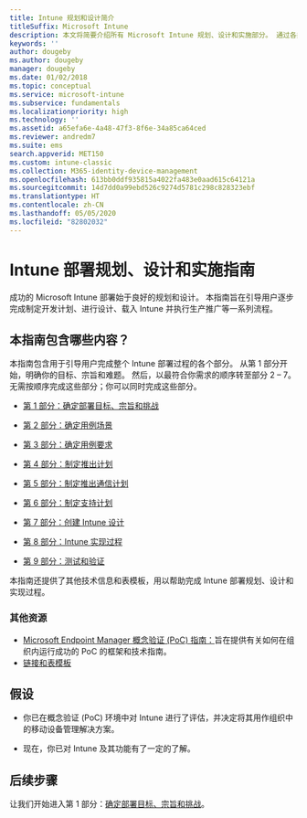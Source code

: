 ```yaml
---
title: Intune 规划和设计简介
titleSuffix: Microsoft Intune
description: 本文将简要介绍所有 Microsoft Intune 规划、设计和实施部分。 通过各类工具，可帮助你确定目标、用例场景和要求，创建推出和通信计划、支持、测试和验证计划。
keywords: ''
author: dougeby
ms.author: dougeby
manager: dougeby
ms.date: 01/02/2018
ms.topic: conceptual
ms.service: microsoft-intune
ms.subservice: fundamentals
ms.localizationpriority: high
ms.technology: ''
ms.assetid: a65efa6e-4a48-47f3-8f6e-34a85ca64ced
ms.reviewer: andredm7
ms.suite: ems
search.appverid: MET150
ms.custom: intune-classic
ms.collection: M365-identity-device-management
ms.openlocfilehash: 613bb0ddf935815a4022fa483e0aad615c64121a
ms.sourcegitcommit: 14d7dd0a99ebd526c9274d5781c298c828323ebf
ms.translationtype: HT
ms.contentlocale: zh-CN
ms.lasthandoff: 05/05/2020
ms.locfileid: "82802032"
---
```

# <a name="intune-deployment-planning-design-and-implementation-guide"></a>Intune 部署规划、设计和实施指南

成功的 Microsoft Intune 部署始于良好的规划和设计。 本指南旨在引导用户逐步完成制定开发计划、进行设计、载入 Intune 并执行生产推广等一系列流程。

## <a name="whats-included-in-this-guide"></a>本指南包含哪些内容？

本指南包含用于引导用户完成整个 Intune 部署过程的各个部分。 从第 1 部分开始，明确你的目标、宗旨和难题。 然后，以最符合你需求的顺序转至部分 2 – 7。 无需按顺序完成这些部分；你可以同时完成这些部分。

- [第 1 部分：确定部署目标、宗旨和挑战](planning-guide-deployment-goals.md)

- [第 2 部分：确定用例场景](planning-guide-scenarios.md)

- [第 3 部分：确定用例要求](planning-guide-requirements.md)

- [第 4 部分：制定推出计划](planning-guide-rollout-plan.md)

- [第 5 部分：制定推出通信计划](planning-guide-communication-plan.md)

- [第 6 部分：制定支持计划](planning-guide-support-plan.md)

- [第 7 部分：创建 Intune 设计](planning-guide-design.md)

- [第 8 部分：Intune 实现过程](planning-guide-onboarding.md)

- [第 9 部分：测试和验证](planning-guide-test-validation.md)

本指南还提供了其他技术信息和表模板，用以帮助完成 Intune 部署规划、设计和实现过程。

### <a name="additional-resources"></a>其他资源

- [Microsoft Endpoint Manager 概念验证 (PoC) 指南：](https://www.microsoft.com/microsoft-365/partners/endpoint-manager-poc)旨在提供有关如何在组织内运行成功的 PoC 的框架和技术指南。
- [链接和表模板](planning-guide-resources.md)

## <a name="assumptions"></a>假设

- 你已在概念验证 (PoC) 环境中对 Intune 进行了评估，并决定将其用作组织中的移动设备管理解决方案。

- 现在，你已对 Intune 及其功能有了一定的了解。

## <a name="next-steps"></a>后续步骤

让我们开始进入第 1 部分：[确定部署目标、宗旨和挑战](planning-guide-deployment-goals.md)。

